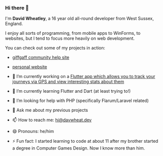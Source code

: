 ### Hi there 👋

<!--
**davwheat/davwheat** is a ✨ _special_ ✨ repository because its `README.md` (this file) appears on your GitHub profile.
-->

I'm **David Wheatley**, a 16 year old all-round developer from West Sussex, England.

I enjoy all sorts of programming, from mobile apps to WinForms, to websites, but I tend to focus more heavily on web development.

You can check out some of my projects in action:
- [giffgaff community help site](https://giffgaff.davwheat.dev)
- [personal website](https://davwheat.dev/)

- 🔭 I’m currently working on a [Flutter app which allows you to track your journeys via GPS and view interesting stats about them](https://github.com/davwheat/my-trails-app)
- 🌱 I’m currently learning Flutter and Dart (at least trying to!)
- 🤔 I’m looking for help with PHP (specifically Flarum/Laravel related)
- 💬 Ask me about my previous projects
- 📫 How to reach me: [hi@davwheat.dev](mailto:hi@davwheat.dev)
- 😄 Pronouns: he/him
- ⚡ Fun fact: I started learning to code at about 11 after my brother started a degree in Computer Games Design. Now I know more than him.
